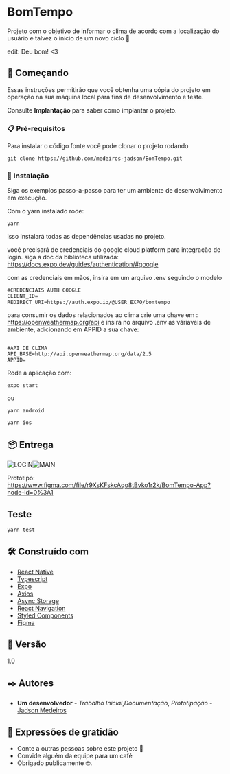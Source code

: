 # BomTempo

Projeto com o objetivo de informar o clima de acordo com a localização do usuário e talvez o início de um novo ciclo 🚀

edit: Deu bom! <3

## 🚀 Começando

Essas instruções permitirão que você obtenha uma cópia do projeto em operação na sua máquina local para fins de desenvolvimento e teste.

Consulte **Implantação** para saber como implantar o projeto.

### 📋 Pré-requisitos

Para instalar o código fonte você pode clonar o projeto rodando

```
git clone https://github.com/medeiros-jadson/BomTempo.git
```

### 🔧 Instalação

Siga os exemplos passo-a-passo para ter um ambiente de desenvolvimento em execução.

Com o yarn instalado rode:

```
yarn
```

isso instalará todas as dependências usadas no projeto.

você precisará de credenciais do google cloud platform para integração de login.
siga a doc da biblioteca utilizada: https://docs.expo.dev/guides/authentication/#google

com as credenciais em mãos, insira em um arquivo .env seguindo o modelo

```
#CREDENCIAIS AUTH GOOGLE
CLIENT_ID=
REDIRECT_URI=https://auth.expo.io/@USER_EXPO/bomtempo
```

para consumir os dados relacionados ao clima crie uma chave em : https://openweathermap.org/api
e insira no arquivo .env as váriaveis de ambiente, adicionando em APPID a sua chave:

```

#API DE CLIMA
API_BASE=http://api.openweathermap.org/data/2.5
APPID=
```

Rode a aplicação com:

```
expo start
```

ou

```
yarn android
```

```
yarn ios
```

## 📦 Entrega

![LOGIN](https://user-images.githubusercontent.com/28719627/149163519-b50a73b2-ddd1-4134-8adc-06bb77f65de5.png)![MAIN](https://user-images.githubusercontent.com/28719627/149163561-c42cd73c-1fa4-4840-817f-6716c4448e0d.png)

Protótipo: https://www.figma.com/file/r9XsKFskcAqo8tBvko1r2k/BomTempo-App?node-id=0%3A1

## Teste

```
yarn test
```

## 🛠️ Construído com

- [React Native](https://reactnative.dev/)
- [Typescript](https://www.typescriptlang.org/)
- [Expo](https://docs.expo.dev/)
- [Axios](https://github.com/axios/axios)
- [Async Storage](https://react-native-async-storage.github.io/async-storage/docs/install/)
- [React Navigation](https://reactnavigation.org/)
- [Styled Components](https://styled-components.com/)
- [Figma](https://www.figma.com/)

## 📌 Versão

1.0

## ✒️ Autores

- **Um desenvolvedor** - _Trabalho Inicial_,_Documentação_, _Prototipação_ - [Jadson Medeiros](https://github.com/medeiros-jadson)

## 🎁 Expressões de gratidão

- Conte a outras pessoas sobre este projeto 📢
- Convide alguém da equipe para um café
- Obrigado publicamente 🤓.
